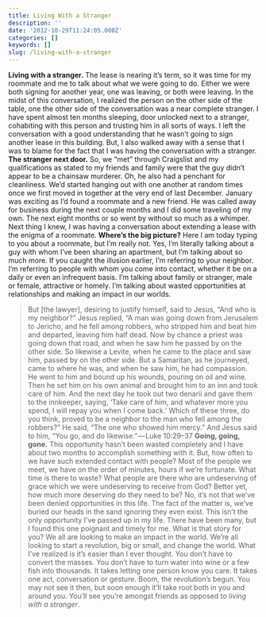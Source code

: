 ```yaml
---
title: Living With a Stranger
description: ''
date: '2012-10-29T11:24:05.000Z'
categories: []
keywords: []
slug: /living-with-a-stranger
---
```

**Living with a stranger.** The lease is nearing it’s term, so it was time for my roommate and me to talk about what we were going to do. Either we were both signing for another year, one was leaving, or both were leaving. In the midst of this conversation, I realized the person on the other side of the table, one the other side of the conversation was a near complete stranger. I have spent almost ten months sleeping, door unlocked next to a stranger, cohabiting with this person and trusting him in all sorts of ways. I left the conversation with a good understanding that he wasn’t going to sign another lease in this building. But, I also walked away with a sense that I was to blame for the fact that I was having the conversation with a stranger.
**The stranger next door.** So, we “met” through Craigslist and my qualifications as stated to my friends and family were that the guy didn’t appear to be a chainsaw murderer. Oh, he also had a penchant for cleanliness. We’d started hanging out with one another at random times once we first moved in together at the very end of last December. January was exciting as I’d found a roommate and a new friend. He was called away for business during the next couple months and I did some traveling of my own. The next eight months or so went by without so much as a whimper. Next thing I knew, I was having a conversation about extending a lease with the enigma of a roommate.
**Where’s the big picture?** Here I am today typing to you about a roommate, but I’m really not. Yes, I’m literally talking about a guy with whom I’ve been sharing an apartment, but I’m talking about so much more. If you caught the illusion earlier, I’m referring to your neighbor. I’m referring to people with whom you come into contact, whether it be on a daily or even an infrequent basis. I’m talking about family or stranger, male or female, attractive or homely. I’m talking about wasted opportunities at relationships and making an impact in our worlds.
> But \[the lawyer\], desiring to justify himself, said to Jesus, “And who is my neighbor?” Jesus replied, “A man was going down from Jerusalem to Jericho, and he fell among robbers, who stripped him and beat him and departed, leaving him half dead. Now by chance a priest was going down that road, and when he saw him he passed by on the other side. So likewise a Levite, when he came to the place and saw him, passed by on the other side. But a Samaritan, as he journeyed, came to where he was, and when he saw him, he had compassion. He went to him and bound up his wounds, pouring on oil and wine. Then he set him on his own animal and brought him to an inn and took care of him. And the next day he took out two denarii and gave them to the innkeeper, saying, ‘Take care of him, and whatever more you spend, I will repay you when I come back.’ Which of these three, do you think, proved to be a neighbor to the man who fell among the robbers?” He said, “The one who showed him mercy.” And Jesus said to him, “You go, and do likewise.” — Luke 10:29–37
**Going, going, gone.** This opportunity hasn’t been wasted completely and I have about two months to accomplish something with it. But, how often to we have such extended contact with people? Most of the people we meet, we have on the order of minutes, hours if we’re fortunate. What time is there to waste? What people are there who are undeserving of grace which we were undeserving to receive from God? Better yet, how much more deserving do they need to be? No, it’s not that we’ve been denied opportunities in this life. The fact of the matter is, we’ve buried our heads in the sand ignoring they even exist.
This isn’t the only opportunity I’ve passed up in my life. There have been many, but I found this one poignant and timely for me. What is that story for you? We all are looking to make an impact in the world. We’re all looking to start a revolution, big or small, and change the world. What I’ve realized is it’s easier than I ever thought. You don’t have to convert the masses. You don’t have to turn water into wine or a few fish into thousands. It takes letting one person know you care. It takes one act, conversation or gesture. Boom, the revolution’s begun. You may not see it then, but soon enough it’ll take root both in you and around you. You’ll see you’re amongst friends as opposed to _living with a stranger_.
